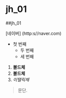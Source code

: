 # jh_01
##jh_01

[네이버] (http:s//naver.com)

* 첫 번째
  * 두 번째
   * 세 번째
  
    
1. **볼드체**
2. __볼드체__
3. *이탤릭체*

>문단.

